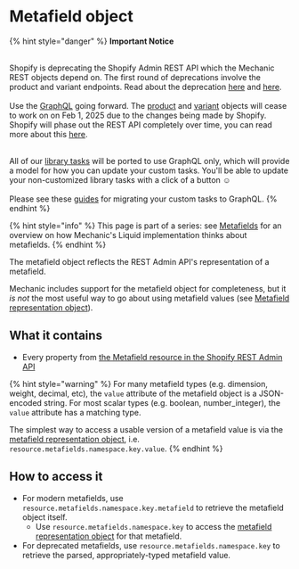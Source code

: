 # Metafield object

{% hint style="danger" %}
**Important Notice**

\
Shopify is deprecating the Shopify Admin REST API which the Mechanic REST objects depend on. The first round of deprecations involve the product and variant endpoints. Read about the deprecation  [here](https://shopify.dev/docs/apps/build/graphql/migrate/new-product-model#whats-changing) and [here](https://shopify.dev/docs/apps/build/graphql/migrate).\
\
Use the [GraphQL](../../../../../core/actions/integrations/shopify.md#graphql) going forward. The [product](../product.md) and [variant](../variant.md) objects will cease to work on on Feb 1, 2025 due to the changes being made by Shopify. Shopify will phase out the REST API completely over time, you can read more about this [here](https://shopify.dev/docs/apps/build/graphql/migrate).

\
All of our [library tasks](https://tasks.mechanic.dev/) will be ported to use GraphQL only, which will provide a model for how you can update your custom tasks. You'll be able to update your non-customized library tasks with a click of a button :relaxed:\
\
Please see these [guides](../../../../../resources/converting-tasks-from-shopify-rest-to-graphql/) for migrating your custom tasks to GraphQL.
{% endhint %}

{% hint style="info" %}
This page is part of a series: see [Metafields](./) for an overview on how Mechanic's Liquid implementation thinks about metafields.
{% endhint %}



The metafield object reflects the REST Admin API's representation of a metafield.

Mechanic includes support for the metafield object for completeness, but it _is not_ the most useful way to go about using metafield values (see [Metafield representation object](metafield-representation-object.md)).

## What it contains

* Every property from [the Metafield resource in the Shopify REST Admin API](https://shopify.dev/api/admin/rest/reference/metafield)

{% hint style="warning" %}
For many metafield types (e.g. dimension, weight, decimal, etc), the `value` attribute of the metafield object is a JSON-encoded string. For most scalar types (e.g. boolean, number\_integer), the `value` attribute has a matching type.

The simplest way to access a usable version of a metafield value is via the [metafield representation object](metafield-representation-object.md), i.e. `resource.metafields.namespace.key.value`.
{% endhint %}

## How to access it

* For modern metafields, use `resource.metafields.namespace.key.metafield` to retrieve the metafield object itself.
  * Use `resource.metafields.namespace.key` to access the [metafield representation object](metafield-representation-object.md) for that metafield.
* For deprecated metafields, use `resource.metafields.namespace.key` to retrieve the parsed, appropriately-typed metafield value.
